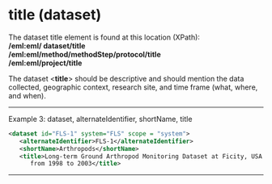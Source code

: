 
# title (dataset)

The dataset title element is found at this location (XPath):  
**/eml:eml/ dataset/title**  
**/eml:eml/method/methodStep/protocol/title**  
**/eml:eml/project/title**

The dataset <**title**> should be descriptive and should mention the
data collected, geographic context, research site, and time frame (what,
where, and when).

---

Example 3: dataset, alternateIdentifier, shortName, title
```xml
<dataset id="FLS-1" system="FLS" scope = "system">
   <alternateIdentifier>FLS-1</alternateIdentifier>
   <shortName>Arthropods</shortName>
   <title>Long-term Ground Arthropod Monitoring Dataset at Ficity, USA
      from 1998 to 2003</title>
```
---